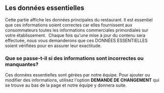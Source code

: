 ## Les données essentielles 


Cette partie affiche les données principales du restaurant. Il est essentiel que ces informations soient 
correctes car elles fournissent aux consommateurs toutes 
les informations commerciales primordiales sur votre établissement.  
Chaque fois qu'une mise à jour du contenu sera effectuée, nous vous demanderons que ces DONNÉES ESSENTIELLES 
soient vérifiées pour en assurer leur exactitude.

### Que se passe-t-il si des informations sont incorrectes ou manquantes?


Ces données essentielles  sont gérées par notre équipe.
Pour ajouter ou modifier des informations,
utilisez l'option **DEMANDE DE CHANGEMENT**
qui se trouve au bas de la page et notre équipe y donnera suite.
